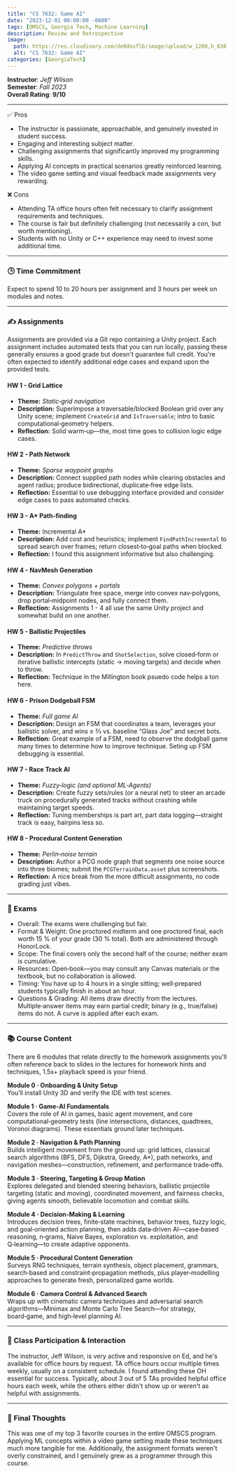 ```yaml
---
title: "CS 7632: Game AI"
date: "2023-12-01 00:00:00 -0600"
tags: [OMSCS, Georgia Tech, Machine Learning]
description: Review and Retrospective
image:
  path: https://res.cloudinary.com/de8dxxflb/image/upload/w_1200,h_630,c_fill,q_auto,f_auto/v1745034472/gatech_blue_jysawj.png
  alt: "CS 7632: Game AI"
categories: [GeorgiaTech]
---
```


**Instructor**: *Jeff Wilson*  
**Semester**: *Fall 2023*  
**Overall Rating**: **9/10**

---

 ✅ Pros
- The instructor is passionate, approachable, and genuinely invested in student success.
- Engaging and interesting subject matter.
- Challenging assignments that significantly improved my programming skills.
- Applying AI concepts in practical scenarios greatly reinforced learning.
- The video game setting and visual feedback made assignments very rewarding.

 ❌ Cons
- Attending TA office hours often felt necessary to clarify assignment requirements and techniques.
- The course is fair but definitely challenging (not necessarily a con, but worth mentioning).
- Students with no Unity or C++ experience may need to invest some additional time.

---


### 🕒 Time Commitment

Expect to spend 10 to 20 hours per assignment and 3 hours per week on modules and notes.

---

### ✍️ Assignments

Assignments are provided via a Git repo containing a Unity project. Each assignment includes automated tests that you can run locally, passing these generally ensures a good grade but doesn't guarantee full credit. You're often expected to identify additional edge cases and expand upon the provided tests.

#### HW 1 - Grid Lattice
- **Theme:** *Static‑grid navigation*
- **Description:** Superimpose a traversable/blocked Boolean grid over any Unity scene; implement `CreateGrid` and `IsTraversable`; intro to basic computational‑geometry helpers.
- **Reflection:** Solid warm‑up—the, most time goes to collision logic edge cases.

#### HW 2 - Path Network
- **Theme:** *Sparse waypoint graphs*
- **Description:** Connect supplied path nodes while clearing obstacles and agent radius; produce bidirectional, duplicate‑free edge lists.
- **Reflection:** Essential to use debugging interface provided and consider edge cases to pass automated checks.

#### HW 3 - A\* Path‑finding
- **Theme:** Incremental A\*
- **Description:** Add cost and heuristics; implement `FindPathIncremental` to spread search over frames; return closest‑to‑goal paths when blocked.
- **Reflection:** I found this assignment informative but also challenging.

#### HW 4 - NavMesh Generation
- **Theme:** *Convex polygons + portals*
- **Description:** Triangulate free space, merge into convex nav‑polygons, drop portal‑midpoint nodes, and fully connect them.
- **Reflection:** Assignments 1 - 4 all use the same Unity project and somewhat build on one another.

#### HW 5 - Ballistic Projectiles
- **Theme:** *Predictive throws*
- **Description:** In `PredictThrow` and `ShotSelection`, solve closed‑form or iterative ballistic intercepts (static → moving targets) and decide when to throw.
- **Reflection:** Technique in the Millington book psuedo code helps a ton here.

#### HW 6 - Prison Dodgeball FSM
- **Theme:** *Full game AI*
- **Description:** Design an FSM that coordinates a team, leverages your ballistic solver, and wins ≥ ⅔ vs. baseline “Glass Joe” and secret bots.
- **Reflection:** Great example of a FSM, need to observe the dodgball game many times to determine how to improve technique. Seting up FSM debugging is essential.

#### HW 7 - Race Track AI
- **Theme:** *Fuzzy‑logic (and optional ML‑Agents)*
- **Description:** Create fuzzy sets/rules (or a neural net) to steer an arcade truck on procedurally generated tracks without crashing while maintaining target speeds.
- **Reflection:** Tuning memberships is part art, part data logging—straight track is easy, hairpins less so.

#### HW 8 - Procedural Content Generation
- **Theme:** *Perlin‑noise terrain*
- **Description:** Author a PCG node graph that segments one noise source into three biomes; submit the `PCGTerrainData.asset` plus screenshots.
- **Reflection:** A nice break from the more difficult assignments, no code grading just vibes.

---

### 📖 Exams
- Overall: The exams were challenging but fair.
- Format & Weight: One proctored midterm and one proctored final, each worth 15 % of your grade (30 % total). Both are administered through HonorLock.
- Scope: The final covers only the second half of the course; neither exam is cumulative.
- Resources: Open‑book—you may consult any Canvas materials or the textbook, but no collaboration is allowed.
- Timing: You have up to 4 hours in a single sitting; well‑prepared students typically finish in about an hour.
- Questions & Grading: All items draw directly from the lectures. Multiple‑answer items may earn partial credit; binary (e.g., true/false) items do not. A curve is applied after each exam.

---

### 📚 Course Content

There are 6 modules that relate directly to the homework assignments you'll often reference back to slides in the lectures for homework hints and techniques, 1.5x+ playback speed is your friend.

**Module 0 · Onboarding & Unity Setup**  
You’ll install Unity 3D and verify the IDE with test scenes.

**Module 1 · Game‑AI Fundamentals**  
Covers the role of AI in games, basic agent movement, and core computational‑geometry tests (line intersections, distances, quadtrees, Voronoi diagrams). These essentials ground later techniques.

**Module 2 · Navigation & Path Planning**  
Builds intelligent movement from the ground up: grid lattices, classical search algorithms (BFS, DFS, Dijkstra, Greedy, A*), path networks, and navigation meshes—construction, refinement, and performance trade‑offs.

**Module 3 · Steering, Targeting & Group Motion**  
Explores delegated and blended steering behaviors, ballistic projectile targeting (static and moving), coordinated movement, and fairness checks, giving agents smooth, believable locomotion and combat skills.

**Module 4 · Decision‑Making & Learning**  
Introduces decision trees, finite‑state machines, behavior trees, fuzzy logic, and goal‑oriented action planning, then adds data‑driven AI—case‑based reasoning, n‑grams, Naive Bayes, exploration vs. exploitation, and Q‑learning—to create adaptive opponents.

**Module 5 · Procedural Content Generation**  
Surveys RNG techniques, terrain synthesis, object placement, grammars, search‑based and constraint‑propagation methods, plus player‑modelling approaches to generate fresh, personalized game worlds.

**Module 6 · Camera Control & Advanced Search**  
Wraps up with cinematic camera techniques and adversarial search algorithms—Minimax and Monte Carlo Tree Search—for strategy, board‑game, and high‑level planning AI.

---

### 💬 Class Participation & Interaction

The instructor, Jeff Wilson, is very active and responsive on Ed, and he's available for office hours by request. TA office hours occur multiple times weekly, usually on a consistent schedule. I found attending these OH essential for success. Typically, about 3 out of 5 TAs provided helpful office hours each week, while the others either didn't show up  or weren't as helpful with assignments.

---

### 💭 Final Thoughts

This was one of my top 3 favorite courses in the entire OMSCS program. Applying ML concepts within a video game setting made these techniques much more tangible for me. Additionally, the assignment formats weren't overly constrained, and I genuinely grew as a programmer through this course.  



